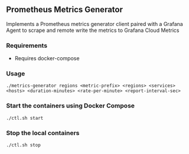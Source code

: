 ## Prometheus Metrics Generator

Implements a Prometheus metrics generator client paired with a Grafana Agent to scrape and remote write the metrics to Grafana Cloud Metrics

### Requirements
- Requires docker-compose

### Usage
```./metrics-generator regions <metric-prefix> <regions> <services> <hosts> <duration-minutes> <rate-per-minute> <report-interval-sec>```

### Start the containers using Docker Compose
```./ctl.sh start```

### Stop the local containers
```./ctl.sh stop```

